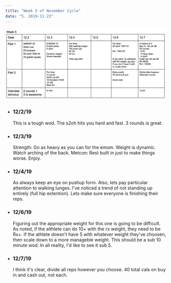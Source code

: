 ```yaml
---
title: "Week 5 of November Cycle"
date: "5. 2019-11-23"
---
```


![workouts](./week5.jpg)
*  ### 12/2/19
    This is a tough wod.  The s2oh hits you hard and fast.  3 rounds is great. 
* ### 12/3/19 
    Strength: Go as heavy as you can for the emom. Weight is dynamic.  Watch arching of the back.
    Metcon: Rest built in just to make things worse.  Enjoy. 
* ### 12/4/19
    As always keep an eye on pushup form.  Also, lets pay particular attention to walking lunges.  I've noticed a trend of not standing up entirely (full hip extention).  Lets make sure everyone is finishing their reps. 
* ### 12/6/19 
    Figuring out the appropriate weight for this one is going to be difficult.  As noted, if the althlete can do 10+ with the rx weight, they need to be Rx+.  If the athlete doesn't have 5 with whatever weight they've choosen, then scale down to a more manageble weight.  This should be a sub 10 minute wod.  In all reality, I'd like to see it sub 5.  
* ### 12/7/19
    I think it's clear, divide all reps however you choose.  40 total cals on buy in and cash out, not each.  